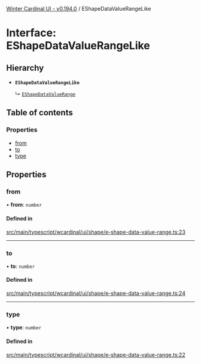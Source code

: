[Winter Cardinal UI - v0.194.0](../index.md) / EShapeDataValueRangeLike

# Interface: EShapeDataValueRangeLike

## Hierarchy

- **`EShapeDataValueRangeLike`**

  ↳ [`EShapeDataValueRange`](EShapeDataValueRange.md)

## Table of contents

### Properties

- [from](EShapeDataValueRangeLike.md#from)
- [to](EShapeDataValueRangeLike.md#to)
- [type](EShapeDataValueRangeLike.md#type)

## Properties

### from

• **from**: `number`

#### Defined in

[src/main/typescript/wcardinal/ui/shape/e-shape-data-value-range.ts:23](https://github.com/winter-cardinal/winter-cardinal-ui/blob/v0.194.0/src/main/typescript/wcardinal/ui/shape/e-shape-data-value-range.ts#L23)

___

### to

• **to**: `number`

#### Defined in

[src/main/typescript/wcardinal/ui/shape/e-shape-data-value-range.ts:24](https://github.com/winter-cardinal/winter-cardinal-ui/blob/v0.194.0/src/main/typescript/wcardinal/ui/shape/e-shape-data-value-range.ts#L24)

___

### type

• **type**: `number`

#### Defined in

[src/main/typescript/wcardinal/ui/shape/e-shape-data-value-range.ts:22](https://github.com/winter-cardinal/winter-cardinal-ui/blob/v0.194.0/src/main/typescript/wcardinal/ui/shape/e-shape-data-value-range.ts#L22)
